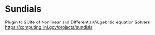 # Sundials
Plugin to SUite of Nonlinear and DIfferential/ALgebraic equation Solvers
https://computing.llnl.gov/projects/sundials
